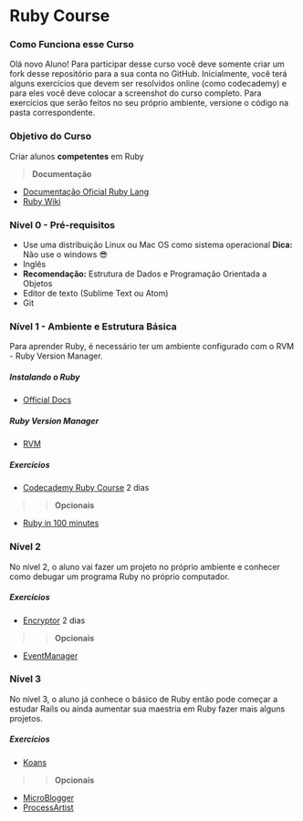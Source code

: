 Ruby Course
===========

### Como Funciona esse Curso

Olá novo Aluno! Para participar desse curso você deve somente criar um fork desse repositório para a sua conta no GitHub. Inicialmente, você terá alguns exercícios que devem ser resolvidos online (como codecademy) e para eles você deve colocar a screenshot do curso completo. Para exercícios que serão feitos no seu próprio ambiente, versione o código na pasta correspondente.

### Objetivo do Curso

Criar alunos **competentes** em Ruby

> **Documentação**

+ [Documentação Oficial Ruby Lang](http://ruby-doc.org/)
+ [Ruby Wiki](https://en.wikibooks.org/wiki/Ruby_Programming)

### Nível 0 - Pré-requisitos

+ Use uma distribuição Linux ou Mac OS como sistema operacional
**Dica:** Não use o windows :sunglasses:
+ Inglês
+ **Recomendação:** Estrutura de Dados e Programação Orientada a Objetos
+ Editor de texto (Sublime Text ou Atom)
+ Git

### Nível 1 - Ambiente e Estrutura Básica

Para aprender Ruby, é necessário ter um ambiente configurado com o RVM - Ruby 
Version Manager.

##### Instalando o Ruby

+ [Official Docs](https://www.ruby-lang.org/pt/documentation/installation/)

##### Ruby Version Manager

+ [RVM](https://rvm.io/)

##### Exercícios

+ [Codecademy Ruby Course](https://www.codecademy.com/pt/learn/ruby) 2 dias

>> **Opcionais**

+ [Ruby in 100 minutes](http://tutorials.jumpstartlab.com/projects/ruby_in_100_minutes.html#9.-conditionals)

### Nível 2

No nível 2, o aluno vai fazer um projeto no próprio ambiente e conhecer como debugar um programa Ruby no próprio computador.

##### Exercícios

+ [Encryptor](http://tutorials.jumpstartlab.com/projects/encryptor.html) 2 dias

>> **Opcionais**

+ [EventManager](http://tutorials.jumpstartlab.com/projects/eventmanager.html)

### Nível 3

No nível 3, o aluno já conhece o básico de Ruby então pode começar a estudar Rails ou ainda aumentar sua maestria em Ruby fazer mais alguns projetos.

##### Exercícios

+ [Koans](http://rubykoans.com/)

>> **Opcionais**


+ [MicroBlogger](http://tutorials.jumpstartlab.com/projects/microblogger.html)
+ [ProcessArtist](http://tutorials.jumpstartlab.com/projects/process_artist.html)